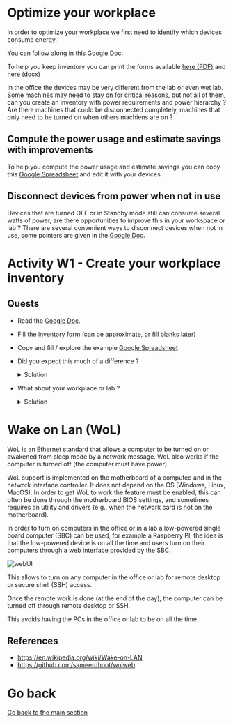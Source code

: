 # Optimize your workplace

In order to optimize your workplace we first need to identify which devices consume energy.

You can follow along in this [Google Doc](https://docs.google.com/document/d/1ox6DnssMnVwRgWk5dinfNk1_ZelgBprLPDnB-krPo1M/edit?usp=sharing).

To help you keep inventory you can print the forms available [here (PDF)](./FormDevices.pdf) and [here (docx)](./FormDevices.docx)

In the office the devices may be very different from the lab or even wet lab. Some machines may need to stay on for critical reasons, but not all of them, can you create an inventory with power requirements and power hierarchy ? Are there machines that could be disconnected completely, machines that only need to be turned on when others machiens are on ?

## Compute the power usage and estimate savings with improvements

To help you compute the power usage and estimate savings you can copy this [Google Spreadsheet](https://docs.google.com/spreadsheets/d/1f-pPH4afFR1CoBZoSZHbGGFKfHwLYhsH5GUhhnGVswQ/edit?usp=sharing) and edit it with your devices.

## Disconnect devices from power when not in use

Devices that are turned OFF or in Standby mode still can consume several watts of power, are there opportunities to improve this in your workspace or lab ? There are several convenient ways to disconnect devices when not in use, some pointers are given in the [Google Doc](https://docs.google.com/document/d/1ox6DnssMnVwRgWk5dinfNk1_ZelgBprLPDnB-krPo1M/edit?usp=sharing).

# Activity W1 - Create your workplace inventory

## Quests

* Read the [Google Doc](https://docs.google.com/document/d/1ox6DnssMnVwRgWk5dinfNk1_ZelgBprLPDnB-krPo1M/edit?usp=sharing).
* Fill the [inventory form](./FormDevices.pdf) (can be approximate, or fill blanks later)
* Copy and fill / explore the example [Google Spreadsheet](https://docs.google.com/spreadsheets/d/1f-pPH4afFR1CoBZoSZHbGGFKfHwLYhsH5GUhhnGVswQ/edit?usp=sharing)
* Did you expect this much of a difference ?
  <details>
  <summary>Solution</summary>
  I was not expecting my devices to draw so much energy, it is good that we added remote turn-ON of the PCs with wake-on-LAN, so that we can turn them on for remote work instead of leaving them ON 24/24h.

  Also I found out that my screens had a 25W difference based on the brightness setting ! This is huge ! They are however older screens and newer screens draw much less energy. I compared my old EIZOs to my new 4k Samsung and the difference was almost two-fold.

  Adding a primary-secondary plug really makes a difference too, and these devices are not that expensive (or else use a simple switched one). The savings (in KgCO2 and CHF) over the years can easily justify the acquisition of such a device.

  Devices such as keyboards and mice do not really account to much, so we don't really have to take them into account, however keyboards with full LED lighting for each key can still draw a few watts and should not be left ON all the time (e.g., if the computer provides power over USB even when OFF).

  My headphone amplifier takes a lot of energy as well, do I really need it ? No, but this is a luxury choice, don't blame yourself if you don't optimize everything to the max. For example, we sometimes take the car instead of the train for convenience, it happens. The important thing is to think about it and try to do the best without generating extra unnecessary stress or guilt.
  </details>
* What about your workplace or lab ?
  <details>
  <summary>Solution</summary>
  You tell me, are there a lot of machines ? Do some of them need to be ON all the time (incubators, freezers, aquarium filtration), or are there a few that could be switched OFF outside of office hours ? Some devices may have a very long and complex turn-ON procedure and maybe calibration, so they are usually kept ON, but what about all other machines ?
  </details>

# Wake on Lan (WoL)

WoL is an Ethernet standard that allows a computer to be turned on or awakened from sleep mode by a network message. WoL also works if the computer is turned off (the computer must have power).

WoL support is implemented on the motherboard of a computed and in the network interface controller. It does not depend on the OS (Windows, Linux, MacOS). In order to get WoL to work the feature must be enabled, this can often be done through the motherboard BIOS settings, and sometimes requires an utility and drivers (e.g., when the network card is not on the motherboard).

In order to turn on computers in the office or in a lab a low-powered single board computer (SBC) can be used, for example a Raspberry PI, the idea is that the low-powered device is on all the time and users turn on their computers through a web interface provided by the SBC.

![webUI](https://github.com/sameerdhoot/wolweb/raw/main/wolweb_ui.png)

This allows to turn on any computer in the office or lab for remote desktop or secure shell (SSH) access.

Once the remote work is done (at the end of the day), the computer can be turned off through remote desktop or SSH.

This avoids having the PCs in the office or lab to be on all the time.

## References

- https://en.wikipedia.org/wiki/Wake-on-LAN
- https://github.com/sameerdhoot/wolweb

# Go back

[Go back to the main section](../README.md)